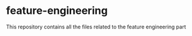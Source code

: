 # feature-engineering
This repository contains all the files related to the feature engineering part

